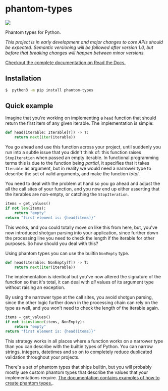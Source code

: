 # phantom-types

[![](https://github.com/antonagestam/phantom-types/workflows/CI/badge.svg)](https://github.com/antonagestam/phantom-types/actions?query=workflow%3ACI)

Phantom types for Python.

_This project is in early development and major changes to core APIs should be expected.
Semantic versioning will be followed after version 1.0, but before that breaking changes
will happen between minor versions._

[Checkout the complete documentation on Read the Docs.](https://phantom-types.readthedocs.io/en/stable/)

## Installation

```bash
$  python3 -m pip install phantom-types
```

## Quick example

Imagine that you're working on implementing a `head` function that should return the first item
of any given iterable. The implementation is simple:

```python
def head(iterable: Iterable[T]) -> T:
    return next(iter(iterable))
```

You go ahead and use this function across your project, until suddenly you run into a subtle
issue that you didn't think of: this function raises `StopIteration` when passed an empty iterable.
In functional programming terms this is due to the function being _partial_, it specifies that it takes
`Iterable` as argument, but in reality we would need a narrower type to describe the set of valid arguments,
and make the function _total_.

You need to deal with the problem at hand so you go ahead and adjust the all the call sites of your function,
and you now end up either asserting that the iterables are non-empty, or catching the `StopIteration`.

```python
items = get_values()
if not len(items):
    return "empty"
return "first element is: {head(items)}"
```

This works, and you could totally move on like this from here, but, you've now introduced 
shotgun parsing into your application, since further down the processing line you need to check
the length if the iterable for other purposes. So how should you deal with this?

Using phantom types you can use the builtin `NonEmpty` type. 

```python
def head(iterable: NonEmpty[T]) -> T:
    return next(iter(iterable))
```

The implementation is identical but you've now altered the signature of the function so that it's
total, it can deal with _all_ values of its argument type without raising an exception.

By using the narrower type at the call sites, you avoid shotgun parsing, since the other logic
further down in the processing chain can rely on the type as well, and you won't need to check
the length of the iterable again.

```python
items = get_values()
if not isinstance(items, NonEmpty):
    return "empty"
return "first element is: {head(items)}"
```

This strategy works in all places where a function works on a narrower type than you can
describe with the builtin types of Python. You can narrow strings, integers, datetimes
and so on to completely reduce duplicated validation throughout your projects.

There's a set of phantom types that ships builtin, but you will probably mostly use
custom phantom types that describe the values that your implementations
require. [The documentation contains examples of how to create phantom types.](https://phantom-types.readthedocs.io/en/stable/).
